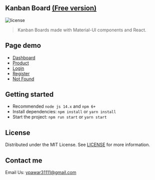 ## Kanban Board [(Free version)](https://app-url.app/)

![license](https://img.shields.io/badge/license-MIT-blue.svg)

> Kanban Boards made with Material-UI components and React.

## Page demo

- [Dashboard](https://minimal-kit-react.vercel.app/dashboard/app)
- [Product](https://minimal-kit-react.vercel.app/dashboard/products)
- [Login](https://minimal-kit-react.vercel.app/login)
- [Register](https://minimal-kit-react.vercel.app/register)
- [Not Found](https://minimal-kit-react.vercel.app/404)

## Getting started

- Recommended `node js 14.x` and `npm 6+`
- Install dependencies: `npm install` or `yarn install`
- Start the project: `npm run start` or `yarn start`

## License

Distributed under the MIT License. See [LICENSE](https://github.com/minimal-ui-kit/minimal.free/blob/main/LICENSE.md) for more information.

## Contact me

Email Us: ypawar31111@gmail.com
